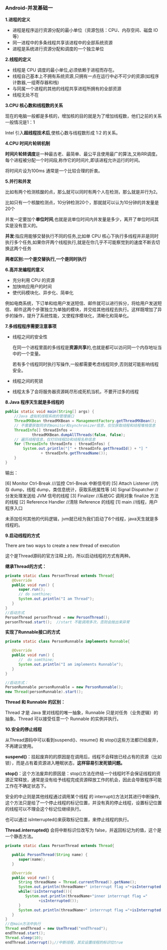 ### **Android-并发基础一**



**1.进程的定义**

* 进程是程序运行资源分配的最小单位（资源包括：CPU、内存空间、磁盘 IO等）
* 同一进程中的多条线程共享该进程中的全部系统资源
* 进程是系统进行资源分配和调度的一个独立单位



**2.线程的定义**

* 线程是 CPU 调度的最小单位,必须依赖于进程而存在。
* 线程自己基本上不拥有系统资源,只拥有一点在运行中必不可少的资源(如程序计数器,一组寄存器和栈)
* 与同属一个进程的其他的线程共享进程所拥有的全部资源
* 线程无处不在



**3.CPU 核心数和线程数的关系**

现在的电脑一般都是多核的，增加核的目的就是为了增加线程数，他们之前的关系一般情况是1：1

Intel 引入**超线程技术后**,使核心数与线程数形成 1:2 的关系。



**4.CPU 时间片轮转机制**

**时间片轮转调度**是一种最古老、最简单、最公平且使用最广的算法,又称RR调度。每个进程被分配一个时间段,称作它的时间片,即该进程允许运行的时间。

将时间片设为100ms 通常是一个比较合理的折衷。



**5.并行和并发**

比如有两个检测核酸的点，那么就可以同时有两个人在检测，那么就是并行为2。

比如只有一个核酸检测点，10分钟检测20个，那就就可以认为10分钟的并发量是20个

并发一定要加个**单位时间**,也就是说单位时间内并发量是多少，离开了单位时间其实是没有意义的。

**并发**:指应用能够交替执行不同的任务,比如单 CPU 核心下执行多线程并非是同时执行多个任务,如果你开两个线程执行,就是在你几乎不可能察觉到的速度不断去切换这两个任务

**两者区别:一个是交替执行,一个是同时执行**



**6.高并发编程的意义**

* 充分利用 CPU 的资源
* 加快响应用户的时间
* 使代码模块化、异步化、简单化

例如电商系统，下订单和给用户发送短信、邮件就可以进行拆分，将给用户发送短信、邮件这两个步骤独立为单独的模块，并交给其他线程去执行。这样既增加了异步的操作，提升了系统性能，又使程序模块化，清晰化和简单化。



**7.多线程程序需要注意事项**

* 线程之间的安全性

  在同一个进程里面的多线程是**资源共享**的,也就是都可以访问同一个内存地址当中的一个变量。

  若有多个线程同时执行写操作,一般都需要考虑线程同步,否则就可能影响线程安全。

* 线程之间的死锁

* 线程太多了会将服务器资源耗尽形成死机当机，不要开过多的线程



**8.Java 程序天生就是多线程的**

```java
public static void main(String[] args) {
    //Java 虚拟机线程系统的管理接口
    ThreadMXBean threadMXBean = ManagementFactory.getThreadMXBean();
    // 不需要获取同步的monitor和synchronizer信息，仅仅获取线程和线程堆栈信息
    ThreadInfo[] threadInfos =
            threadMXBean.dumpAllThreads(false, false);
    // 遍历线程信息，仅打印线程ID和线程名称信息
    for (ThreadInfo threadInfo : threadInfos) {
        System.out.println("[" + threadInfo.getThreadId() + "] "
                + threadInfo.getThreadName());
    }
}
```

输出：

[6] Monitor Ctrl-Break ///监控 Ctrl-Break 中断信号的
[5] Attach Listener //内存 dump，线程 dump，类信息统计，获取系统属性等
[4] Signal Dispatcher // 分发处理发送给 JVM 信号的线程
[3] Finalizer  //系统GC 调用对象 finalize 方法的线程
[2] Reference Handler //清除 Reference 的线程
[1] main //线程，用户程序入口

未添加任何其他的代码逻辑，jvm就已经为我们启动了6个线程，java天生就是多线程的。



**9.启动线程的方式**

There are two ways to create a new thread of execution

这个是Thread源码的官方注释上的，所以启动线程的方式有两种。



**继承Thread的方式：**

```java
private static class PersonThread extends Thread{
   @Override
   public void run() {
      super.run();
      // do somthine;
      System.out.println("I am Thread");
   }
}
//启动方式
PersonThread personThread = new PersonThread();
personThread.start();  //start 不能调用多次，否则会抛出来异常
```



**实现了Runnable接口的方式**

```java
private static class PersonRunnable implements Runnable{

   @Override
   public void run() {
      //  do somthine;
      System.out.println("I am implements Runnable");
   }
}

//启动方式：
PersonRunnable personRunnable = new PersonRunnable();
new Thread(personRunnable).start();
```

**Thread 和 Runnable 的区别：**

 Thread 才是 Java 里对线程的唯一抽象，Runnable 只是对任务（业务逻辑）的抽象。Thread 可以接受任意一个 Runnable 的实例并执行。



**10.安全的停止线程**

从Thread源码中可以看到suspend()、resume() 和 stop()这些方法都已经废弃，不再建议使用。

**suspend()**：挂起废弃的的原因是在调用后，线程不会释放已经占有的资源（比如锁），而是占有着资源进入睡眠状态，**这样容易引发死锁问题。**

 **stop()**：这个方法废弃的原因是：stop()方法在终结一个线程时不会保证线程的资源正常释放，通常是没有给予线程完成资源释放工作的机会，因此会导致程序可能工作在不确定状态下。



安全的中止则是其他线程通过调用某个线程 的 interrupt()方法对其进行中断操作,这个方法只是给了一个停止线程的标记位置，并没有真的停止线程，设置标记位置的线程可以不理会这个标记位继续执行。

也可以通过 isInterrupted()来获取标记位置，来停止线程的执行。

**Thread.interrupted()** 会将中断标识位改写为 false，并返回标记为的值，这个是一个静态方法。

```java
private static class PersonThread extends Thread{

   public PersonThread(String name) {
      super(name);
   }

   @Override
   public void run() {
      String threadName = Thread.currentThread().getName();
      System.out.println(threadName+" interrrupt flag ="+isInterrupted());
      while(!isInterrupted()){
         System.out.println(threadName+"inner interrrupt flag ="
               +isInterrupted());
      }
      System.out.println(threadName+" interrrupt flag ="+isInterrupted());
   }
}
//在main方法中执行
Thread endThread = new UseThread("endThread");
endThread.start();
Thread.sleep(10);
endThread.interrupt();//中断线程，其实设置线程的标识位true
```